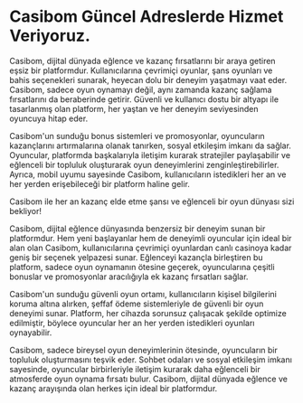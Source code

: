 # Casibom Güncel Adreslerde Hizmet Veriyoruz.
Casibom, dijital dünyada eğlence ve kazanç fırsatlarını bir araya getiren eşsiz bir platformdur. Kullanıcılarına çevrimiçi oyunlar, şans oyunları ve bahis seçenekleri sunarak, heyecan dolu bir deneyim yaşatmayı vaat eder. Casibom, sadece oyun oynamayı değil, aynı zamanda kazanç sağlama fırsatlarını da beraberinde getirir. Güvenli ve kullanıcı dostu bir altyapı ile tasarlanmış olan platform, her yaştan ve her deneyim seviyesinden oyuncuya hitap eder.

Casibom'un sunduğu bonus sistemleri ve promosyonlar, oyuncuların kazançlarını artırmalarına olanak tanırken, sosyal etkileşim imkanı da sağlar. Oyuncular, platformda başkalarıyla iletişim kurarak stratejiler paylaşabilir ve eğlenceli bir topluluk oluşturarak oyun deneyimlerini zenginleştirebilirler. Ayrıca, mobil uyumu sayesinde Casibom, kullanıcıların istedikleri her an ve her yerden erişebileceği bir platform haline gelir.

Casibom ile her an kazanç elde etme şansı ve eğlenceli bir oyun dünyası sizi bekliyor!

Casibom, dijital eğlence dünyasında benzersiz bir deneyim sunan bir platformdur. Hem yeni başlayanlar hem de deneyimli oyuncular için ideal bir alan olan Casibom, kullanıcılarına çevrimiçi oyunlardan canlı casinoya kadar geniş bir seçenek yelpazesi sunar. Eğlenceyi kazançla birleştiren bu platform, sadece oyun oynamanın ötesine geçerek, oyuncularına çeşitli bonuslar ve promosyonlar aracılığıyla ek kazanç fırsatları sağlar.

Casibom'un sunduğu güvenli oyun ortamı, kullanıcıların kişisel bilgilerini koruma altına alırken, şeffaf ödeme sistemleriyle de güvenli bir oyun deneyimi sunar. Platform, her cihazda sorunsuz çalışacak şekilde optimize edilmiştir, böylece oyuncular her an her yerden istedikleri oyunları oynayabilir.

Casibom, sadece bireysel oyun deneyimlerinin ötesinde, oyuncuların bir topluluk oluşturmasını teşvik eder. Sohbet odaları ve sosyal etkileşim imkanı sayesinde, oyuncular birbirleriyle iletişim kurarak daha eğlenceli bir atmosferde oyun oynama fırsatı bulur. Casibom, dijital dünyada eğlence ve kazanç arayışında olan herkes için ideal bir platformdur.


